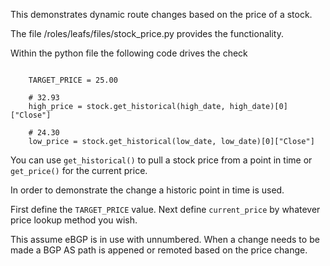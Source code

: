 This demonstrates dynamic route changes based on the price of a stock.

The file /roles/leafs/files/stock_price.py provides the functionality.

Within the python file the following code drives the check
```

    TARGET_PRICE = 25.00

    # 32.93
    high_price = stock.get_historical(high_date, high_date)[0]["Close"]

    # 24.30
    low_price = stock.get_historical(low_date, low_date)[0]["Close"]
```
You can use `get_historical()` to pull a stock price from a point in time or `get_price()` for the current price.

In order to demonstrate the change a historic point in time is used.

First define the `TARGET_PRICE` value.
Next define `current_price` by whatever price lookup method you wish.

This assume eBGP is in use with unnumbered. When a change needs to be made a BGP AS path is appened or remoted based on the price change.